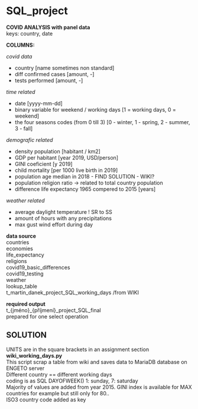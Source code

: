 # SQL_project
**COVID ANALYSIS with panel data**  
keys: country, date  

**COLUMNS:**  

_covid data_  
- country [name sometimes non standard]
- diff confirmed cases [amount, -]
- tests performed  [amount, -]

_time related_
- date [yyyy-mm-dd]
- binary variable for  weekend / working days [1 = working days, 0 = weekend]
- the four seasons codes (from 0 till 3) [0 - winter, 1 - spring, 2 - summer, 3 - fall]

_demografic related_
- density population [habitant / km2]
- GDP per habitant [year 2019, USD/person]
- GINI coeficient  [y 2019]
- child mortality [per 1000 live birth in 2019]
- population age median in 2018 - FIND SOLUTION - WIKI?
- population religion ratio -> related to total country population
- difference life expectancy 1965 compered to 2015  [years]

_weather related_  
- average daylight temperature  ! SR to SS
- amount of hours with any precipitations
- max gust wind effort during day

**data source**  
countries  
economies  
life_expectancy  
religions  
covid19_basic_differences  
covid19_testing  
weather  
lookup_table  
t_martin_danek_project_SQL_working_days /from WIKI  

**required output**  
t_{jméno}_{příjmení}_project_SQL_final  
prepared for one select operation

## SOLUTION  
UNITS are in the square brackets in an assignment section  
**wiki_working_days.py**  
This script scrap a table from wiki and saves data to MariaDB database on ENGETO server  
Different country == different working days  
coding is as SQL DAYOFWEEK() 1: sunday, 7: saturday  
Majority of values are added from year 2015. GINI index is available for MAX countries for example but still only for 80..  
ISO3 country code added as key


